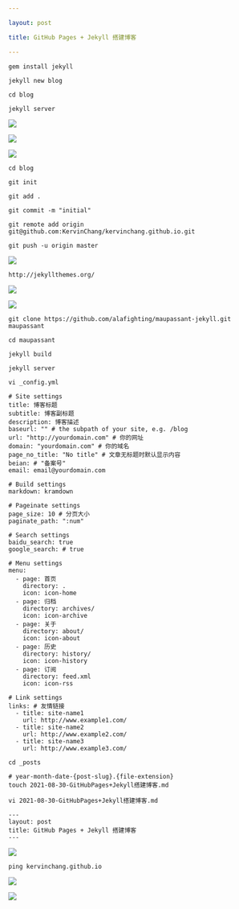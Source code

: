 ```yaml
---

layout: post

title: GitHub Pages + Jekyll 搭建博客

---
```


```
gem install jekyll
```



```
jekyll new blog
```



```
cd blog
```



```
jekyll server
```



![](http://img.kervin.cn/截图录屏_选择区域_20210830142015.png)



![](http://img.kervin.cn/截图录屏_选择区域_20210830142145.png)





![](http://img.kervin.cn/截图录屏_选择区域_20210830142623.png)



```
cd blog
```



```
git init
```



```
git add .
```



```
git commit -m "initial"
```



```
git remote add origin git@github.com:KervinChang/kervinchang.github.io.git
```



```
git push -u origin master
```



![](http://img.kervin.cn/截图录屏_选择区域_20210830164711.png)



```
http://jekyllthemes.org/
```



![](http://img.kervin.cn/截图录屏_选择区域_20210830165223.png)



![](http://img.kervin.cn/截图录屏_选择区域_20210830174051.png)



```
git clone https://github.com/alafighting/maupassant-jekyll.git maupassant
```



```
cd maupassant
```



```
jekyll build
```



```
jekyll server
```



```
vi _config.yml
```



```
# Site settings
title: 博客标题
subtitle: 博客副标题
description: 博客描述
baseurl: "" # the subpath of your site, e.g. /blog
url: "http://yourdomain.com" # 你的网址
domain: "yourdomain.com" # 你的域名
page_no_title: "No title" # 文章无标题时默认显示内容
beian: # "备案号"
email: email@yourdomain.com

# Build settings
markdown: kramdown

# Pageinate settings
page_size: 10 # 分页大小
paginate_path: ":num"

# Search settings
baidu_search: true
google_search: # true

# Menu settings
menu:
  - page: 首页
    directory: .
    icon: icon-home
  - page: 归档
    directory: archives/
    icon: icon-archive
  - page: 关于
    directory: about/
    icon: icon-about
  - page: 历史
    directory: history/
    icon: icon-history
  - page: 订阅
    directory: feed.xml
    icon: icon-rss

# Link settings
links: # 友情链接
  - title: site-name1
    url: http://www.example1.com/
  - title: site-name2
    url: http://www.example2.com/
  - title: site-name3
    url: http://www.example3.com/
```



```
cd _posts
```



```
# year-month-date-{post-slug}.{file-extension}
touch 2021-08-30-GitHubPages+Jekyll搭建博客.md
```



```
vi 2021-08-30-GitHubPages+Jekyll搭建博客.md
```



```
---
layout: post
title: GitHub Pages + Jekyll 搭建博客
---
```



![](http://img.kervin.cn/截图录屏_选择区域_20210830230031.png)



```
ping kervinchang.github.io
```



![](http://img.kervin.cn/截图录屏_选择区域_20210830231259.png)



![](http://img.kervin.cn/%E6%88%AA%E5%9B%BE%E5%BD%95%E5%B1%8F_%E9%80%89%E6%8B%A9%E5%8C%BA%E5%9F%9F_20210830231711.png)
